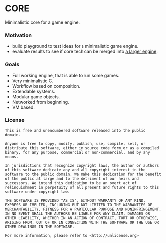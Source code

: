 # CORE
Minimalistic core for a game engine.

### Motivation
- build playground to test ideas for a minimalistic game engine.
- evaluate results to see if core tech can be merged into [a larger engine](https://github.com/r-lyeh/AVA).

### Goals
- Full working engine, that is able to run some games.
- Very minimalistic C.
- Workflow based on composition.
- Extendable systems.
- Modular game objects.
- Networked from beginning.
- VM based.

### License
```
This is free and unencumbered software released into the public domain.

Anyone is free to copy, modify, publish, use, compile, sell, or
distribute this software, either in source code form or as a compiled
binary, for any purpose, commercial or non-commercial, and by any
means.

In jurisdictions that recognize copyright laws, the author or authors
of this software dedicate any and all copyright interest in the
software to the public domain. We make this dedication for the benefit
of the public at large and to the detriment of our heirs and
successors. We intend this dedication to be an overt act of
relinquishment in perpetuity of all present and future rights to this
software under copyright law.

THE SOFTWARE IS PROVIDED "AS IS", WITHOUT WARRANTY OF ANY KIND,
EXPRESS OR IMPLIED, INCLUDING BUT NOT LIMITED TO THE WARRANTIES OF
MERCHANTABILITY, FITNESS FOR A PARTICULAR PURPOSE AND NONINFRINGEMENT.
IN NO EVENT SHALL THE AUTHORS BE LIABLE FOR ANY CLAIM, DAMAGES OR
OTHER LIABILITY, WHETHER IN AN ACTION OF CONTRACT, TORT OR OTHERWISE,
ARISING FROM, OUT OF OR IN CONNECTION WITH THE SOFTWARE OR THE USE OR
OTHER DEALINGS IN THE SOFTWARE.

For more information, please refer to <http://unlicense.org>
```
